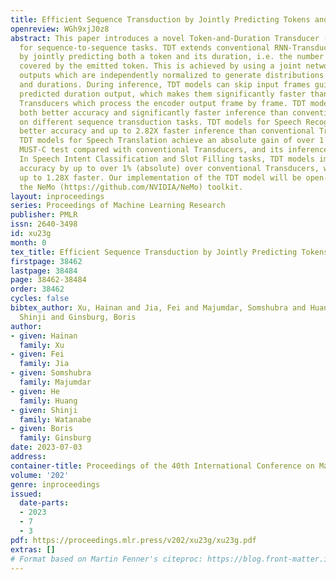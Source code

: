 ```yaml
---
title: Efficient Sequence Transduction by Jointly Predicting Tokens and Durations
openreview: WGh9xjJ0z8
abstract: This paper introduces a novel Token-and-Duration Transducer (TDT) architecture
  for sequence-to-sequence tasks. TDT extends conventional RNN-Transducer architectures
  by jointly predicting both a token and its duration, i.e. the number of input frames
  covered by the emitted token. This is achieved by using a joint network with two
  outputs which are independently normalized to generate distributions over tokens
  and durations. During inference, TDT models can skip input frames guided by the
  predicted duration output, which makes them significantly faster than conventional
  Transducers which process the encoder output frame by frame. TDT models achieve
  both better accuracy and significantly faster inference than conventional Transducers
  on different sequence transduction tasks. TDT models for Speech Recognition achieve
  better accuracy and up to 2.82X faster inference than conventional Transducers.
  TDT models for Speech Translation achieve an absolute gain of over 1 BLEU on the
  MUST-C test compared with conventional Transducers, and its inference is 2.27X faster.
  In Speech Intent Classification and Slot Filling tasks, TDT models improve the intent
  accuracy by up to over 1% (absolute) over conventional Transducers, while running
  up to 1.28X faster. Our implementation of the TDT model will be open-sourced with
  the NeMo (https://github.com/NVIDIA/NeMo) toolkit.
layout: inproceedings
series: Proceedings of Machine Learning Research
publisher: PMLR
issn: 2640-3498
id: xu23g
month: 0
tex_title: Efficient Sequence Transduction by Jointly Predicting Tokens and Durations
firstpage: 38462
lastpage: 38484
page: 38462-38484
order: 38462
cycles: false
bibtex_author: Xu, Hainan and Jia, Fei and Majumdar, Somshubra and Huang, He and Watanabe,
  Shinji and Ginsburg, Boris
author:
- given: Hainan
  family: Xu
- given: Fei
  family: Jia
- given: Somshubra
  family: Majumdar
- given: He
  family: Huang
- given: Shinji
  family: Watanabe
- given: Boris
  family: Ginsburg
date: 2023-07-03
address: 
container-title: Proceedings of the 40th International Conference on Machine Learning
volume: '202'
genre: inproceedings
issued:
  date-parts:
  - 2023
  - 7
  - 3
pdf: https://proceedings.mlr.press/v202/xu23g/xu23g.pdf
extras: []
# Format based on Martin Fenner's citeproc: https://blog.front-matter.io/posts/citeproc-yaml-for-bibliographies/
---
```

